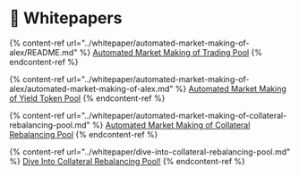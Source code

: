 # 📃 Whitepapers

{% content-ref url="../whitepaper/automated-market-making-of-alex/README.md" %}
[Automated Market Making of Trading Pool](../whitepaper/automated-market-making-of-alex/README.md)
{% endcontent-ref %}

{% content-ref url="../whitepaper/automated-market-making-of-alex/automated-market-making-of-alex.md" %}
[Automated Market Making of Yield Token Pool](../whitepaper/automated-market-making-of-alex/automated-market-making-of-alex.md)
{% endcontent-ref %}

{% content-ref url="../whitepaper/automated-market-making-of-collateral-rebalancing-pool.md" %}
[Automated Market Making of Collateral Rebalancing Pool](../whitepaper/automated-market-making-of-collateral-rebalancing-pool.md)
{% endcontent-ref %}

{% content-ref url="../whitepaper/dive-into-collateral-rebalancing-pool.md" %}
[Dive Into Collateral Rebalancing Pool!](../whitepaper/dive-into-collateral-rebalancing-pool.md)
{% endcontent-ref %}
